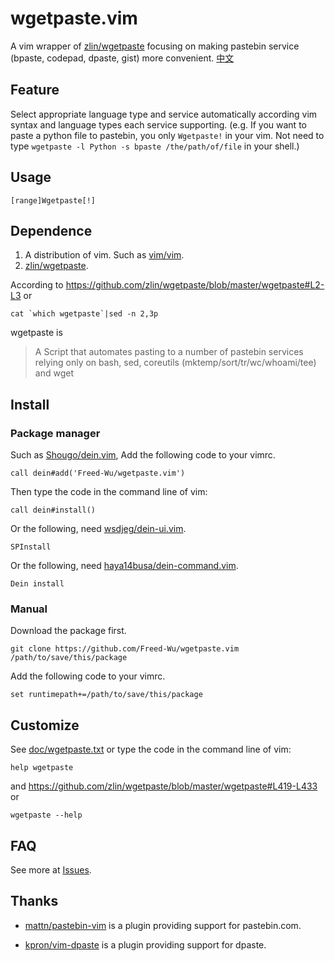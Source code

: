 wgetpaste.vim
=============

A vim wrapper of [zlin/wgetpaste] focusing on making pastebin service
(bpaste, codepad, dpaste, gist) more convenient. [中文]

Feature
-------

Select appropriate language type and service automatically according vim
syntax and language types each service supporting.
(e.g. If you want to paste a python file to pastebin, you only `Wgetpaste!`
in your vim.
Not need to type `wgetpaste -l Python -s bpaste /the/path/of/file` in your
shell.)

Usage
-----

```{.vim}
[range]Wgetpaste[!]
```

Dependence
----------

1.  A distribution of vim. Such as [vim/vim].
2.  [zlin/wgetpaste].

According to <https://github.com/zlin/wgetpaste/blob/master/wgetpaste#L2-L3>
or

```{.sh}
cat `which wgetpaste`|sed -n 2,3p
```

wgetpaste is
> A Script that automates pasting to a number of pastebin services
> relying only on bash, sed, coreutils (mktemp/sort/tr/wc/whoami/tee) and wget

Install
-------

### Package manager

Such as [Shougo/dein.vim], Add the following code to your vimrc.

``` {.vim}
call dein#add('Freed-Wu/wgetpaste.vim')
```

Then type the code in the command line of vim:

``` {.vim}
call dein#install()
```

Or the following, need [wsdjeg/dein-ui.vim].

``` {.vim}
SPInstall
```

Or the following, need [haya14busa/dein-command.vim].

``` {.vim}
Dein install
```

### Manual

Download the package first.

``` {.zsh}
git clone https://github.com/Freed-Wu/wgetpaste.vim /path/to/save/this/package
```

Add the following code to your vimrc.

``` {.vim}
set runtimepath+=/path/to/save/this/package
```

Customize
---------

See [doc/wgetpaste.txt] or type the code in the command line of vim:

``` {.vim}
help wgetpaste
```

and <https://github.com/zlin/wgetpaste/blob/master/wgetpaste#L419-L433> or

```{.shell}
wgetpaste --help
```

FAQ
---

See more at [Issues].

Thanks
------

- [mattn/pastebin-vim] is a plugin providing support for pastebin.com.
- [kpron/vim-dpaste] is a plugin providing support for dpaste.

  [中文]: https://zhuanlan.zhihu.com/p/228462641
  [vim/vim]: https://github.com/vim/vim
  [zlin/wgetpaste]: https://github.com/zlin/wgetpaste
  [Shougo/dein.vim]: https://github.com/Shougo/dein.vim
  [wsdjeg/dein-ui.vim]: https://github.com/wsdjeg/dein-ui.vim
  [haya14busa/dein-command.vim]: https://github.com/haya14busa/dein-command.vim
  [doc/wgetpaste.txt]: doc/wgetpaste.txt
  [kpron/vim-dpaste]: https://github.com/kpron/vim-dpaste
  [mattn/pastebin-vim]: https://github.com/mattn/pastebin-vim
  [Issues]: https://github.com/Freed-Wu/wgetpaste.vim/issues
